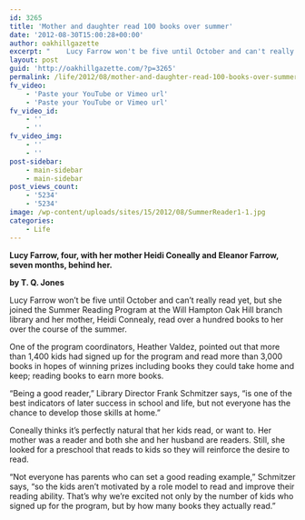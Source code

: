 ```yaml
---
id: 3265
title: 'Mother and daughter read 100 books over summer'
date: '2012-08-30T15:00:28+00:00'
author: oakhillgazette
excerpt: "    Lucy Farrow won't be five until October and can't really read yet, but she joined the Summer Reading Program at the Will Hampton Oak Hill branch library and her mother, Heidi Connealy, read over a hundred books to her over the course of the summer.\n\n   One of the program coordinators, Heather Valdez, pointed out that more than 1,400 kids had signed up for the program and read more than 3,000 books in hopes of winning prizes including books they could take home and keep; reading books to earn more books."
layout: post
guid: 'http://oakhillgazette.com/?p=3265'
permalink: /life/2012/08/mother-and-daughter-read-100-books-over-summer/
fv_video:
    - 'Paste your YouTube or Vimeo url'
    - 'Paste your YouTube or Vimeo url'
fv_video_id:
    - ''
    - ''
fv_video_img:
    - ''
    - ''
post-sidebar:
    - main-sidebar
    - main-sidebar
post_views_count:
    - '5234'
    - '5234'
image: /wp-content/uploads/sites/15/2012/08/SummerReader1-1.jpg
categories:
    - Life
---
```


**Lucy Farrow, four, with her mother Heidi Coneally and Eleanor Farrow, seven months, behind her.**

**by T. Q. Jones**

Lucy Farrow won’t be five until October and can’t really read yet, but she joined the Summer Reading Program at the Will Hampton Oak Hill branch library and her mother, Heidi Connealy, read over a hundred books to her over the course of the summer.

One of the program coordinators, Heather Valdez, pointed out that more than 1,400 kids had signed up for the program and read more than 3,000 books in hopes of winning prizes including books they could take home and keep; reading books to earn more books.

“Being a good reader,” Library Director Frank Schmitzer says, “is one of the best indicators of later success in school and life, but not everyone has the chance to develop those skills at home.”

Coneally thinks it’s perfectly natural that her kids read, or want to. Her mother was a reader and both she and her husband are readers. Still, she looked for a preschool that reads to kids so they will reinforce the desire to read.

“Not everyone has parents who can set a good reading example,” Schmitzer says, “so the kids aren’t motivated by a role model to read and improve their reading ability. That’s why we’re excited not only by the number of kids who signed up for the program, but by how many books they actually read.”